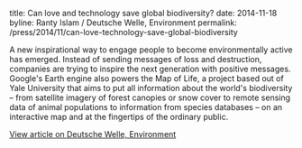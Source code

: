 title: Can love and technology save global biodiversity?
date: 2014-11-18
byline: Ranty Islam / Deutsche Welle, Environment
permalink: /press/2014/11/can-love-technology-save-global-biodiversity


A new inspirational way to engage people to become environmentally active has emerged. Instead of sending messages of loss and destruction, companies are trying to inspire the next generation with positive messages.
Google's Earth engine also powers the Map of Life, a project based out of Yale University that aims to put all information about the world's biodiversity – from satellite imagery of forest canopies or snow cover to remote sensing data of animal populations to information from species databases – on an interactive map and at the fingertips of the ordinary public.

[View article on Deutsche Welle, Environment](http://www.dw.de/can-love-and-technology-save-global-biodiversity/a-18068798)
